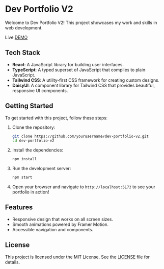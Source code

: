 # Dev Portfolio V2

Welcome to Dev Portfolio V2! This project showcases my work and skills in web development.

Live [DEMO](https://stefanpython.github.io/dev-portfolio/)

## Tech Stack

- **React**: A JavaScript library for building user interfaces.
- **TypeScript**: A typed superset of JavaScript that compiles to plain JavaScript.
- **Tailwind CSS**: A utility-first CSS framework for creating custom designs.
- **DaisyUI**: A component library for Tailwind CSS that provides beautiful, responsive UI components.

## Getting Started

To get started with this project, follow these steps:

1. Clone the repository:

   ```bash
   git clone https://github.com/yourusername/dev-portfolio-v2.git
   cd dev-portfolio-v2
   ```

2. Install the dependencies:

   ```bash
   npm install
   ```

3. Run the development server:

   ```bash
   npm start
   ```

4. Open your browser and navigate to `http://localhost:5173` to see your portfolio in action!

## Features

- Responsive design that works on all screen sizes.
- Smooth animations powered by Framer Motion.
- Accessible navigation and components.

## License

This project is licensed under the MIT License. See the [LICENSE](LICENSE) file for details.
